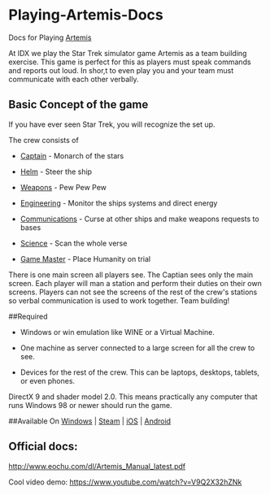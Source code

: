 # Playing-Artemis-Docs
Docs for Playing [Artemis](http://artemis.eochu.com/)

At IDX we play the Star Trek simulator game Artemis as a team building exercise. This game is perfect for this as players must speak commands and reports out loud. In shor,t to even play you and your team must communicate with each other verbally.

## Basic Concept of the game
If you have ever seen Star Trek, you will recognize the set up. 

The crew consists of 

* [Captain](https://github.com/antonioortegajr/Playing-Artemis-Docs/blob/master/crew-positions/captain.md) - Monarch of the stars

* [Helm](https://github.com/antonioortegajr/Playing-Artemis-Docs/blob/master/crew-positions/helm.md) - Steer the ship

* [Weapons](https://github.com/antonioortegajr/Playing-Artemis-Docs/blob/master/crew-positions/weapons.md) - Pew Pew Pew

* [Engineering](https://github.com/antonioortegajr/Playing-Artemis-Docs/blob/master/crew-positions/enginiering.md) - Monitor the ships systems and direct energy

* [Communications](https://github.com/antonioortegajr/Playing-Artemis-Docs/blob/master/crew-positions/communications.md) - Curse at other ships and make weapons requests to bases

* [Science](https://github.com/antonioortegajr/Playing-Artemis-Docs/blob/master/crew-positions/science.md) - Scan the whole verse

* [Game Master](https://github.com/antonioortegajr/Playing-Artemis-Docs/blob/master/crew-positions/game-master.md) - Place Humanity on trial


There is one main screen all players see. The Captian sees only the main screen. Each player will man a station and perform their duties on their own screens. Players can not see the screens of the rest of the crew's stations so verbal communication is used to work together. Team building!

##Required

* Windows or win emulation like WINE or a Virtual Machine.

* One machine as server connected to a large screen for all the crew to see.

* Devices for the rest of the crew. This can be laptops, desktops, tablets, or even phones.

DirectX 9 and shader model 2.0. This means practically any computer that runs Windows 98 or newer should run the game.

##Available On
[Windows](http://artemis.eochu.com/index.php/buy-the-game/) |
[Steam](http://store.steampowered.com/app/247350/) |
[iOS](https://itunes.apple.com/us/app/artemis-spaceship-bridge-simulator/id578372500?mt=8) |
[Android](https://play.google.com/store/apps/details?id=incandescent.game.artemis&hl=en)

## Official docs:
http://www.eochu.com/dl/Artemis_Manual_latest.pdf

Cool video demo: https://www.youtube.com/watch?v=V9Q2X32hZNk

